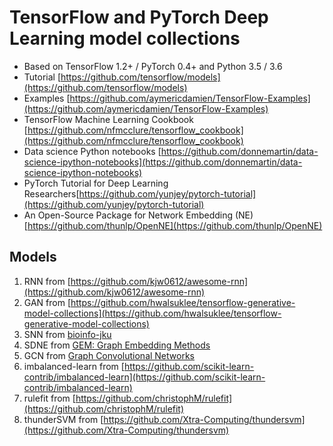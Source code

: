 # TensorFlow and PyTorch Deep Learning model collections

* Based on TensorFlow 1.2+ / PyTorch 0.4+ and Python 3.5 / 3.6
* Tutorial [https://github.com/tensorflow/models](https://github.com/tensorflow/models)
* Examples [https://github.com/aymericdamien/TensorFlow-Examples](https://github.com/aymericdamien/TensorFlow-Examples)
* TensorFlow Machine Learning Cookbook [https://github.com/nfmcclure/tensorflow_cookbook](https://github.com/nfmcclure/tensorflow_cookbook)
* Data science Python notebooks [https://github.com/donnemartin/data-science-ipython-notebooks](https://github.com/donnemartin/data-science-ipython-notebooks)
* PyTorch Tutorial for Deep Learning Researchers[https://github.com/yunjey/pytorch-tutorial](https://github.com/yunjey/pytorch-tutorial)
* An Open-Source Package for Network Embedding (NE)[https://github.com/thunlp/OpenNE](https://github.com/thunlp/OpenNE)

## Models

1. RNN from [https://github.com/kjw0612/awesome-rnn](https://github.com/kjw0612/awesome-rnn)
2. GAN from [https://github.com/hwalsuklee/tensorflow-generative-model-collections](https://github.com/hwalsuklee/tensorflow-generative-model-collections)
3. SNN from [bioinfo-jku](https://github.com/bioinf-jku/SNNs/blob/master/README.md)
4. SDNE from [GEM: Graph Embedding Methods](https://github.com/palash1992/GEM)
5. GCN from [Graph Convolutional Networks](https://github.com/tkipf/gcn)
6. imbalanced-learn from [https://github.com/scikit-learn-contrib/imbalanced-learn](https://github.com/scikit-learn-contrib/imbalanced-learn)
7. rulefit from [https://github.com/christophM/rulefit](https://github.com/christophM/rulefit)
8. thunderSVM from [https://github.com/Xtra-Computing/thundersvm](https://github.com/Xtra-Computing/thundersvm)